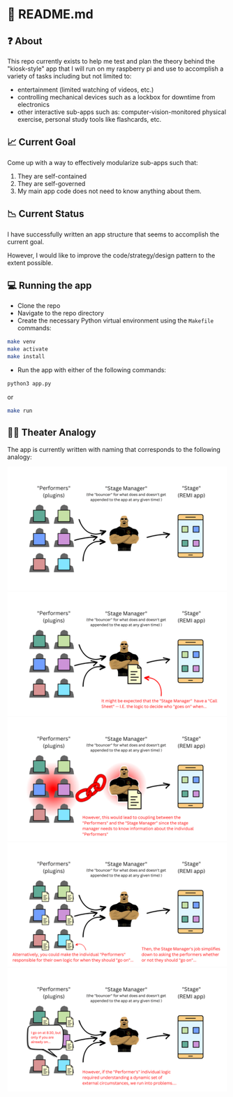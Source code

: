 # 🚀 README.md

## ❓ About

This repo currently exists to help me test and plan the theory behind the "kiosk-style" app that I will run on my raspberry pi and use to accomplish a variety of tasks including but not limited to:

- entertainment (limited watching of videos, etc.)
- controlling mechanical devices such as a lockbox for downtime from electronics
- other interactive sub-apps such as: computer-vision-monitored physical exercise, personal study tools like flashcards, etc.

## 📈 Current Goal

Come up with a way to effectively modularize sub-apps such that:

1. They are self-contained
2. They are self-governed
3. My main app code does not need to know anything about them.

## 📉 Current Status

I have successfully written an app structure that seems to accomplish the current goal.

However, I would like to improve the code/strategy/design pattern to the extent possible.

## 💻 Running the app

- Clone the repo
- Navigate to the repo directory
- Create the necessary Python virtual environment using the `Makefile` commands:

```bash
make venv
make activate
make install
```

- Run the app with either of the following commands:

```bash
python3 app.py
```

or

```bash
make run
```

## 💃🏯 Theater Analogy

The app is currently written with naming that corresponds to the following analogy:

![images/TheaterAnalogy-1.png](images/TheaterAnalogy-1.png)
![images/TheaterAnalogy-2.png](images/TheaterAnalogy-2.png)
![images/TheaterAnalogy-3.png](images/TheaterAnalogy-3.png)
![images/TheaterAnalogy-4.png](images/TheaterAnalogy-4.png)
![images/TheaterAnalogy-5.png](images/TheaterAnalogy-5.png)
